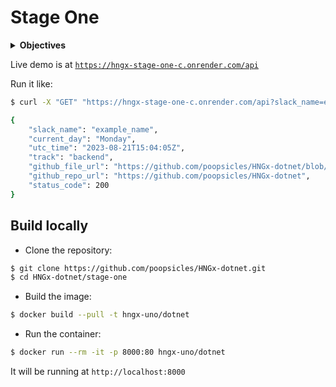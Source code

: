 # Stage One

<details>
<summary><b>Objectives</b></summary>

Create and host an endpoint using any programming language of your choice.

The endpoint should take two GET request query parameters and return specific information in JSON format.

### The information required includes:

- Slack name
- Current day of the week
- Current UTC time (with validation of +/-2 minutes)
- Track
- The GitHub URL of the file being run
- The GitHub URL of the full source code.
- A Status Code of Success

For example:

```json
{
    "slack_name": "example_name",
    "current_day": "Monday",
    "utc_time": "2023-08-21T15:04:05Z",
    "track": "backend",
    "github_file_url": "https://github.com/username/repo/blob/main/file_name.ext",
    "github_repo_url": "https://github.com/username/repo",
    "status_code": 200
}
```

### Acceptance Criteria

- Endpoint Creation: Provide a publicly accessible endpoint.

- GET Parameters: The endpoint should accept two GET request query parameters: `slack_name` and `track` e.g. `http://example.com/api?slack_name=example_name&track=backend`

- Slack Name: The response should include the `slack_name` passed as a GET request query parameter.

- Current Day of the Week: Display the current day of the week in full (e.g., Monday, Tuesday, etc.).

- Current UTC Time: Return the current UTC time, accurate within a +/-2 minute window.

- Track: The response should display the track of the you signed up for (Backend). This will be based on the track GET parameter passed to the endpoint.

- GitHub File URL: Include a direct link to the specific file in the GitHub repository that's being executed.

- GitHub Repo URL: Include a link to the main page of the GitHub repository containing the project's entire source code.

- Status Code: Return 200 as Integer.

- JSON Format: The endpoint's response should adhere to the specified JSON format.

- Testing: Before submission:
    - Ensure the endpoint is accessible.
    - Check the returned JSON against the defined format.
    - Validate the correctness of each data point in the JSON response.

</details>

Live demo is at [`https://hngx-stage-one-c.onrender.com/api`](https://hngx-stage-one-c.onrender.com/api)

Run it like:

```sh
$ curl -X "GET" "https://hngx-stage-one-c.onrender.com/api?slack_name=example_name&track=backend" -H "accept: application/json"

{
    "slack_name": "example_name",
    "current_day": "Monday",
    "utc_time": "2023-08-21T15:04:05Z",
    "track": "backend",
    "github_file_url": "https://github.com/poopsicles/HNGx-dotnet/blob/main/stage-one/Program.cs",
    "github_repo_url": "https://github.com/poopsicles/HNGx-dotnet",
    "status_code": 200
}   
```

## Build locally

- Clone the repository:

```sh
$ git clone https://github.com/poopsicles/HNGx-dotnet.git
$ cd HNGx-dotnet/stage-one
```

- Build the image:

```sh
$ docker build --pull -t hngx-uno/dotnet
```

- Run the container:

```sh
$ docker run --rm -it -p 8000:80 hngx-uno/dotnet
```

It will be running at `http://localhost:8000`